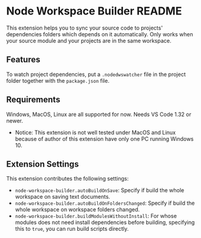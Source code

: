 # Node Workspace Builder README

This extension helps you to sync your source code to projects' dependencies folders which depends on it automatically. Only works when your source module and your projects are in the same workspace.

## Features

To watch project dependencies, put a `.nodedwswatcher` file in the project folder together with the `package.json` file.

## Requirements

Windows, MacOS, Linux are all supported for now. Needs VS Code 1.32 or newer.
* Notice: This extension is not well tested under MacOS and Linux because of author of this extension have only one PC running Windows 10.

## Extension Settings


This extension contributes the following settings:

* `node-workspace-builder.autoBuildOnSave`: Specify if build the whole workspace on saving text documents.
* `node-workspace-builder.autoBuildOnFoldersChanged`: Specify if build the whole workspace on workspace folders changed.
* `node-workspace-builder.buildModulesWithoutInstall`: For whose modules does not need install dependencies before building, specifying this to `true`, you can run build scripts directly.
